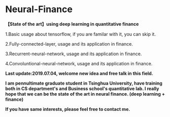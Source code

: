 # Neural-Finance
**【State of the art】using deep learning in quantitative finance**



1.Basic usage about tensorflow, if you are familar with it, you can skip it.

2.Fully-connected-layer, usage and its application in finance.

3.Recurrent-neural-network, usage and its application in finance.

4.Convoluntional-neural-network, usage and its application in finance.



**Last update:2019.07.04, welcome new idea and free talk in this field.**

**I am pennultimate graduate student in Tsinghua University, have training both in CS department's and Business school's quantitative lab. I really hope that we can be the state of the art in neural finance. (deep learning + finance)**

**If you have same interests, please feel free to contact me.**

